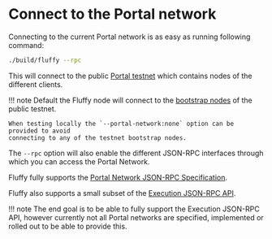 # Connect to the Portal network

Connecting to the current Portal network is as easy as running following command:

```sh
./build/fluffy --rpc
```

This will connect to the public [Portal testnet](https://github.com/ethereum/portal-network-specs/blob/master/testnet.md#portal-network-testnet)
which contains nodes of the different clients.

!!! note
    Default the Fluffy node will connect to the
    [bootstrap nodes](https://github.com/ethereum/portal-network-specs/blob/master/testnet.md#bootnodes) of the public testnet.

    When testing locally the `--portal-network:none` option can be provided to avoid
    connecting to any of the testnet bootstrap nodes.

The `--rpc` option will also enable the different JSON-RPC interfaces through
which you can access the Portal Network.

Fluffy fully supports the [Portal Network JSON-RPC Specification](https://playground.open-rpc.org/?schemaUrl=https://raw.githubusercontent.com/ethereum/portal-network-specs/assembled-spec/jsonrpc/openrpc.json&uiSchema%5BappBar%5D%5Bui:splitView%5D=false&uiSchema%5BappBar%5D%5Bui:input%5D=false&uiSchema%5BappBar%5D%5Bui:examplesDropdown%5D=false).

Fluffy also supports a small subset of the [Execution JSON-RPC API](https://ethereum.github.io/execution-apis/api-documentation/).


!!! note
    The end goal is to be able to fully support the Execution JSON-RPC API,
    however currently not all Portal networks are specified, implemented or
    rolled out to be able to provide this.


<!-- TODO: Explain some of the more important cli options here? Or in a separate
page? -->

